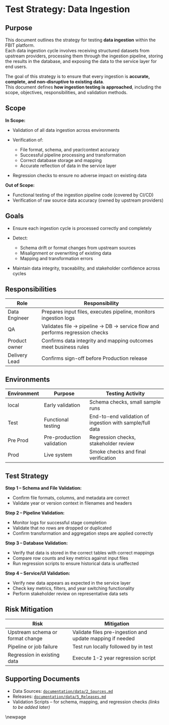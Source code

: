 ﻿# Test Strategy: Data Ingestion

## Purpose

This document outlines the strategy for testing **data ingestion** within the FBIT platform.  
Each data ingestion cycle involves receiving structured datasets from upstream providers, processing them through the ingestion pipeline, storing the results in the database, and exposing the data to the service layer for end users.

The goal of this strategy is to ensure that every ingestion is **accurate, complete, and non-disruptive to existing data**.  
This document defines **how ingestion testing is approached**, including the scope, objectives, responsibilities, and validation methods.

## Scope

**In Scope:**

- Validation of all data ingestion across environments
- Verification of:

  - File format, schema, and year/context accuracy
  - Successful pipeline processing and transformation
  - Correct database storage and mapping
  - Accurate reflection of data in the service layer
- Regression checks to ensure no adverse impact on existing data

**Out of Scope:**

- Functional testing of the ingestion pipeline code (covered by CI/CD)
- Verification of raw source data accuracy (owned by upstream providers)

## Goals

- Ensure each ingestion cycle is processed correctly and completely
- Detect:

  - Schema drift or format changes from upstream sources
  - Misalignment or overwriting of existing data
  - Mapping and transformation errors
- Maintain data integrity, traceability, and stakeholder confidence across cycles

## Responsibilities

| Role           | Responsibility                                                               |
|----------------|------------------------------------------------------------------------------|
| Data Engineer  | Prepares input files, executes pipeline, monitors ingestion logs             |
| QA             | Validates file → pipeline → DB → service flow and performs regression checks |
| Product owner  | Confirms data integrity and mapping outcomes meet business rules             |
| Delivery Lead  | Confirms sign-off before Production release                                  |

## Environments

| Environment | Purpose                    | Testing Activity                                         |
|-------------|----------------------------|----------------------------------------------------------|
| local       | Early validation           | Schema checks, small sample runs                         |
| Test        | Functional testing         | End-to-end validation of ingestion with sample/full data |
| Pre Prod    | Pre-production validation  | Regression checks, stakeholder review                    |
| Prod        | Live system                | Smoke checks and final verification                      |

## Test Strategy

**Step 1 – Schema and File Validation:**

- Confirm file formats, columns, and metadata are correct
- Validate year or version context in filenames and headers

**Step 2 – Pipeline Validation:**

- Monitor logs for successful stage completion
- Validate that no rows are dropped or duplicated
- Confirm transformation and aggregation steps are applied correctly

**Step 3 – Database Validation:**

- Verify that data is stored in the correct tables with correct mappings
- Compare row counts and key metrics against input files
- Run regression scripts to ensure historical data is unaffected

**Step 4 – Service/UI Validation:**

- Verify new data appears as expected in the service layer
- Check key metrics, filters, and year switching functionality
- Perform stakeholder review on representative data sets

## Risk Mitigation

| Risk                                      | Mitigation                                                |
|-------------------------------------------|-----------------------------------------------------------|
| Upstream schema or format change          | Validate files pre-ingestion and update mapping if needed |
| Pipeline or job failure                   | Test run locally followed by in test                      |
| Regression in existing data               | Execute 1-2 year regression script                        |

## Supporting Documents

- Data Sources: [`documentation/data/2_Sources.md`](../data/2_Sources.md)
- Releases: [`documentation/data/5_Releases.md`](../data/5_Releases.md)
- Validation Scripts – for schema, mapping, and regression checks *(links to be added later)*

<!-- Leave the rest of this page blank -->
\newpage
